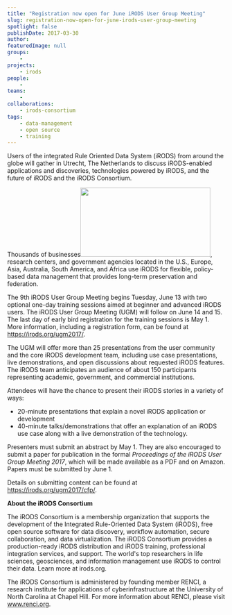```yaml
---
title: "Registration now open for June iRODS User Group Meeting"
slug: registration-now-open-for-june-irods-user-group-meeting
spotlight: false
publishDate: 2017-03-30
author: 
featuredImage: null
groups:
    - 
projects:
    - irods
people:
    - 
teams: 
    - 
collaborations:
    - irods-consortium
tags:
    - data-management
    - open source
    - training
---
```

Users of the integrated Rule Oriented Data System (iRODS) from around the globe will gather in Utrecht, The Netherlands to discuss iRODS-enabled applications and discoveries, technologies powered by iRODS, and the future of iRODS and the iRODS Consortium.

Thousands of businesses<a href="http://renci.org/wp-content/uploads/2017/03/iRODS-UGM-2.jpg"><img class="alignleft wp-image-16263 size-medium" src="http://renci.org/wp-content/uploads/2017/03/iRODS-UGM-2-300x159.jpg" alt="" width="300" height="159" /></a>, research centers, and government agencies located in the U.S., Europe, Asia, Australia, South America, and Africa use iRODS for flexible, policy-based data management that provides long-term preservation and federation.

<!--more-->

The 9th iRODS User Group Meeting begins Tuesday, June 13 with two optional one-day training sessions aimed at beginner and advanced iRODS users. The iRODS User Group Meeting (UGM) will follow on June 14 and 15. The last day of early bird registration for the training sessions is May 1. More information, including a registration form, can be found at <a href="https://irods.org/ugm2017/">https://irods.org/ugm2017/</a>.

The UGM will offer more than 25 presentations from the user community and the core iRODS development team, including use case presentations, live demonstrations, and open discussions about requested iRODS features. The iRODS team anticipates an audience of about 150 participants representing academic, government, and commercial institutions.

Attendees will have the chance to present their iRODS stories in a variety of ways:
<ul>
 	<li>20-minute presentations that explain a novel iRODS application or development</li>
 	<li>40-minute talks/demonstrations that offer an explanation of an iRODS use case along with a live demonstration of the technology.</li>
</ul>
Presenters must submit an abstract by May 1. They are also encouraged to submit a paper for publication in the formal <em>Proceedings of the iRODS User Group Meeting 2017</em>, which will be made available as a PDF and on Amazon. Papers must be submitted by June 1.

Details on submitting content can be found at <a href="https://irods.org/ugm2017/cfp/">https://irods.org/ugm2017/cfp/</a>.

<strong>About the iRODS Consortium</strong>

The iRODS Consortium is a membership organization that supports the development of the Integrated Rule-Oriented Data System (iRODS), free open source software for data discovery, workflow automation, secure collaboration, and data virtualization. The iRODS Consortium provides a production-ready iRODS distribution and iRODS training, professional integration services, and support. The world's top researchers in life sciences, geosciences, and information management use iRODS to control their data. Learn more at irods.org.

The iRODS Consortium is administered by founding member RENCI, a research institute for applications of cyberinfrastructure at the University of North Carolina at Chapel Hill. For more information about RENCI, please visit www.renci.org.

&nbsp;
